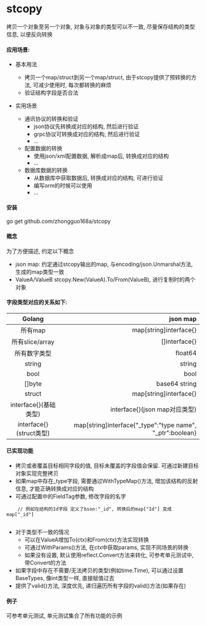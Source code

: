 # stcopy
拷贝一个对象至另一个对象, 对象与对象的类型可以不一致, 尽量保存结构的类型信息, 以便反向转换


#### 应用场景:

* 基本用法
    * 拷贝一个map/struct到另一个map/struct, 由于stcopy提供了预转换的方法, 可减少使用时, 每次都转换的麻烦
    * 验证结构字段是否合法
    
* 实用场景
    * 通讯协议的转换和验证
        * json协议先转换成对应的结构, 然后进行验证
        * grpc协议可转换成对应的结构, 然后进行验证
        * ...
    * 配置数据的转换       
        * 使用json/xml配置数据, 解析成map后, 转换成对应的结构
        * ...
    * 数据库数据的转换
        * 从数据库中获取数据后, 转换成对应的结构, 可进行验证
        * 编写orm的时候可以使用
        * ...

#### 安装
go get github.com/zhongguo168a/stcopy

#### 概念

为了方便描述, 约定以下概念

* json map: 约定通过stcopy输出的map, 与encoding/json.Unmarshal方法, 生成的map类型一致
* ValueA/ValueB stcopy.New(ValueA).To/From(ValueB), 进行复制时的两个对象


#### 字段类型对应的关系如下:

| Golang        |   json map|
|:-------------:| -----:|
| 所有map| map[string]interface{} |
| 所有slice/array      |   []interface{} |
| 所有数字类型      |    float64 |
| string         |    string |
| bool        |    bool |
| []byte      |    base64 string |
| struct        |  map[string]interface{}|
| interface{}(基础类型)   |  interface{}(json map对应类型)|
| interface{}(struct类型)    |  map[string]interface{"_type":"type name", "_ptr":boolean}


#### 已实现功能

* 拷贝或者覆盖目标相同字段的值, 目标未覆盖的字段值会保留. 可通过新建目标对象实现完整拷贝
* 如果map中存在_type字段, 需要通过WithTypeMap()方法, 增加该结构的反射信息, 才能正确转换成对应的结构
* 可通过配置中的FieldTag参数, 修改字段的名字

```
  	// 例如在结构的Id字段 定义了bson:"_id", 转换后的map["Id"] 变成 map["_id"]
    
```

* 对于类型不一致的情况
    * 可以在ValueA增加To(ctx)和From(ctx)方法实现转换
    * 可通过WithParams()方法, 在ctx中获取params, 实现不同场景的转换
    * 如果没有设置, 默认使用reflect.Convert方法来转化, 可参考单元测试中, 带Convert的方法 
* 如果字段中存在不需要/无法拷贝的类型(例如time.Time), 可以通过设置BaseTypes, 像int类型一样, 直接赋值过去 
* 提供了valid()方法, 深度优先, 递归遍历所有字段的valid()方法(如果存在)


#### 例子

可参考单元测试, 单元测试集合了所有功能的示例